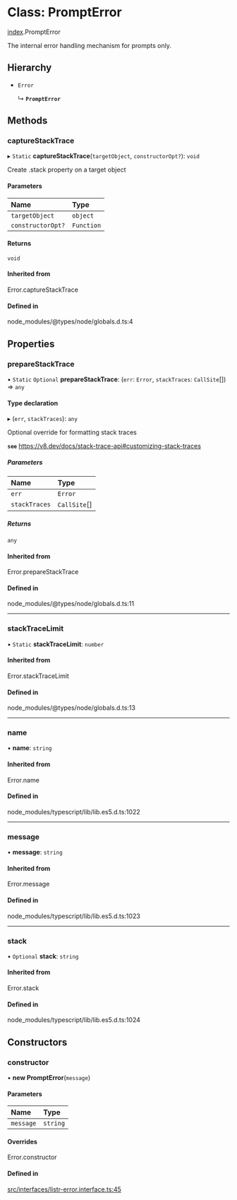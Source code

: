 # Class: PromptError

[index](../modules/index.md).PromptError

The internal error handling mechanism for prompts only.

## Hierarchy

- `Error`

  ↳ **`PromptError`**

## Methods

### captureStackTrace

▸ `Static` **captureStackTrace**(`targetObject`, `constructorOpt?`): `void`

Create .stack property on a target object

#### Parameters

| Name              | Type       |
| :---------------- | :--------- |
| `targetObject`    | `object`   |
| `constructorOpt?` | `Function` |

#### Returns

`void`

#### Inherited from

Error.captureStackTrace

#### Defined in

node_modules/@types/node/globals.d.ts:4

## Properties

### prepareStackTrace

▪ `Static` `Optional` **prepareStackTrace**: (`err`: `Error`, `stackTraces`: `CallSite`[]) => `any`

#### Type declaration

▸ (`err`, `stackTraces`): `any`

Optional override for formatting stack traces

**`see`** https://v8.dev/docs/stack-trace-api#customizing-stack-traces

##### Parameters

| Name          | Type         |
| :------------ | :----------- |
| `err`         | `Error`      |
| `stackTraces` | `CallSite`[] |

##### Returns

`any`

#### Inherited from

Error.prepareStackTrace

#### Defined in

node_modules/@types/node/globals.d.ts:11

---

### stackTraceLimit

▪ `Static` **stackTraceLimit**: `number`

#### Inherited from

Error.stackTraceLimit

#### Defined in

node_modules/@types/node/globals.d.ts:13

---

### name

• **name**: `string`

#### Inherited from

Error.name

#### Defined in

node_modules/typescript/lib/lib.es5.d.ts:1022

---

### message

• **message**: `string`

#### Inherited from

Error.message

#### Defined in

node_modules/typescript/lib/lib.es5.d.ts:1023

---

### stack

• `Optional` **stack**: `string`

#### Inherited from

Error.stack

#### Defined in

node_modules/typescript/lib/lib.es5.d.ts:1024

## Constructors

### constructor

• **new PromptError**(`message`)

#### Parameters

| Name      | Type     |
| :-------- | :------- |
| `message` | `string` |

#### Overrides

Error.constructor

#### Defined in

[src/interfaces/listr-error.interface.ts:45](https://github.com/cenk1cenk2/listr2/blob/12dcf06/src/interfaces/listr-error.interface.ts#L45)
